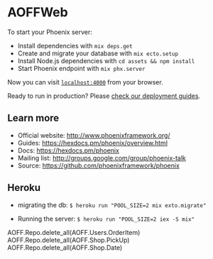 # AOFFWeb

To start your Phoenix server:

  * Install dependencies with `mix deps.get`
  * Create and migrate your database with `mix ecto.setup`
  * Install Node.js dependencies with `cd assets && npm install`
  * Start Phoenix endpoint with `mix phx.server`

Now you can visit [`localhost:4000`](http://localhost:4000) from your browser.

Ready to run in production? Please [check our deployment guides](https://hexdocs.pm/phoenix/deployment.html).

## Learn more

  * Official website: http://www.phoenixframework.org/
  * Guides: https://hexdocs.pm/phoenix/overview.html
  * Docs: https://hexdocs.pm/phoenix
  * Mailing list: http://groups.google.com/group/phoenix-talk
  * Source: https://github.com/phoenixframework/phoenix



## Heroku
  * migrating the db: ```$ heroku run "POOL_SIZE=2 mix exto.migrate"```

  * Running the server: ```$ heroku run "POOL_SIZE=2 iex -S mix"```

AOFF.Repo.delete_all(AOFF.Users.OrderItem)
AOFF.Repo.delete_all(AOFF.Shop.PickUp)
AOFF.Repo.delete_all(AOFF.Shop.Date)